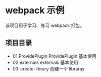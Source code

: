 # webpack 示例

该项目用于学习、练习 webpack 打包。

## 项目目录

- 01.ProvidePlugin ProvidePlugin 基本使用
- 02.externals externals 基本使用
- 03-create-library 创建一个 libraray
